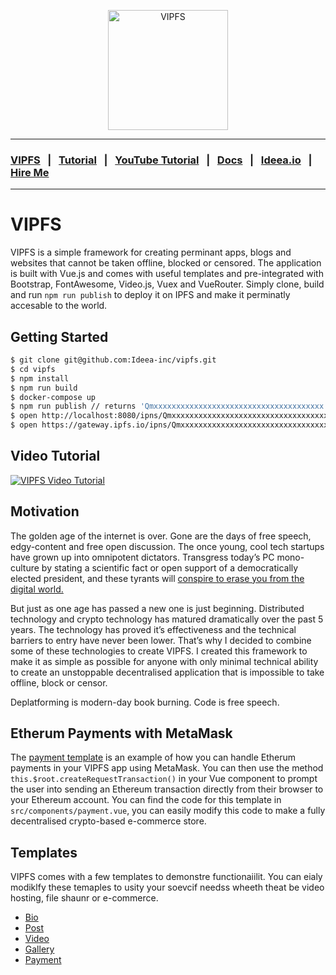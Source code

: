 <p align="center">
  <img width="192" src="https://ideea.io/static/img/vipfs-logo.svg" alt="VIPFS">
</p>

---

### [VIPFS](https://ideea.io/vipfs) &nbsp;&nbsp;|&nbsp;&nbsp; [Tutorial](https://ideea.io/vipfs/getting-started-tutorial) &nbsp;&nbsp;|&nbsp;&nbsp; [YouTube Tutorial](https://www.youtube.com/watch?v=Fq7h-cSN9i8) &nbsp;&nbsp;|&nbsp;&nbsp; [Docs](https://github.com/Ideea-inc/vipfs/tree/master/docs) &nbsp;&nbsp;|&nbsp;&nbsp; [Ideea.io](https://ideea.io) &nbsp;&nbsp;|&nbsp;&nbsp; [Hire Me](https://ideea.io/about#hire-me)

---

# VIPFS
VIPFS is a simple framework for creating perminant apps, blogs and websites that cannot be taken offline, blocked or censored. The application is built with Vue.js and comes with useful templates and pre-integrated with Bootstrap, FontAwesome, Video.js, Vuex and VueRouter. Simply clone, build and run `npm run publish` to deploy it on IPFS and make it perminatly accesable to the world. 


## Getting Started
```sh
$ git clone git@github.com:Ideea-inc/vipfs.git
$ cd vipfs
$ npm install
$ npm run build
$ docker-compose up
$ npm run publish // returns 'Qmxxxxxxxxxxxxxxxxxxxxxxxxxxxxxxxxxxxxxx'
$ open http://localhost:8080/ipns/Qmxxxxxxxxxxxxxxxxxxxxxxxxxxxxxxxxxxxxxx
$ open https://gateway.ipfs.io/ipns/Qmxxxxxxxxxxxxxxxxxxxxxxxxxxxxxxxxxxxxxx
```

## Video Tutorial
[![VIPFS Video Tutorial](https://ideea.io/static/img/vipfs-youtube-embed.png)](https://www.youtube.com/watch?v=Fq7h-cSN9i8)


## Motivation
The golden age of the internet is over. Gone are the days of free speech, edgy-content and free open discussion. The once young, cool tech startups have grown up into omnipotent dictators. Transgress today’s PC mono-culture by stating a scientific fact or open support of a democratically elected president, and these tyrants will [conspire to erase you from the digital world.](https://www.dailywire.com/news/facebook-youtube-and-apple-ban-alex-jones-heres-ben-shapiro)

But just as one age has passed a new one is just beginning. Distributed technology and crypto technology has matured dramatically over the past 5 years. The technology has proved it’s effectiveness and the technical barriers to entry have never been lower. That’s why I decided to combine some of these technologies to create VIPFS. I created this framework to make it as simple as possible for anyone with only minimal technical ability to create an unstoppable decentralised application that is impossible to take offline, block or censor.

Deplatforming is modern-day book burning. Code is free speech. 


## Etherum Payments with MetaMask
The [payment template](/src/components/payment.vue) is an example of how you can handle Etherum payments in your VIPFS app using MetaMask. You can then use the method `this.$root.createRequestTransaction()` in your Vue component to prompt the user into sending an Ethereum transaction directly from their browser to your Ethereum account. You can find the code for this template in `src/components/payment.vue`, you can easily modify this code to make a fully decentralised crypto-based e-commerce store.


## Templates
VIPFS comes with a few templates to demonstre functionaiilit. You can eialy modiklfy these temaples to usity your soevcif needss wheeth theat be video hosting, file shaunr or e-commerce.

- [Bio](/src/components/bio.vue)
- [Post](/src/components/post.vue)
- [Video](/src/components/video.vue)
- [Gallery](/src/components/gallery.vue)
- [Payment](/src/components/payment.vue)
